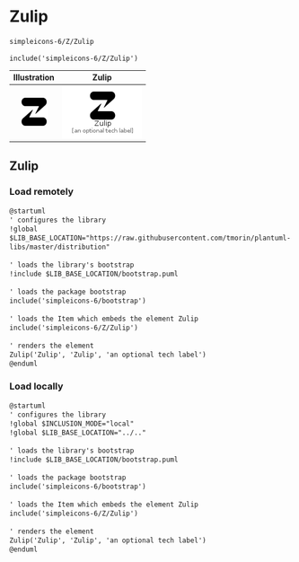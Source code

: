# Zulip


```text
simpleicons-6/Z/Zulip
```

```text
include('simpleicons-6/Z/Zulip')
```



| Illustration | Zulip |
| :---: | :---: |
| ![illustration for Illustration](../../simpleicons-6/Z/Zulip.png) | ![illustration for Zulip](../../simpleicons-6/Z/Zulip.Local.png) |




## Zulip

### Load remotely
```plantuml
@startuml
' configures the library
!global $LIB_BASE_LOCATION="https://raw.githubusercontent.com/tmorin/plantuml-libs/master/distribution"

' loads the library's bootstrap
!include $LIB_BASE_LOCATION/bootstrap.puml

' loads the package bootstrap
include('simpleicons-6/bootstrap')

' loads the Item which embeds the element Zulip
include('simpleicons-6/Z/Zulip')

' renders the element
Zulip('Zulip', 'Zulip', 'an optional tech label')
@enduml
```

### Load locally
```plantuml
@startuml
' configures the library
!global $INCLUSION_MODE="local"
!global $LIB_BASE_LOCATION="../.."

' loads the library's bootstrap
!include $LIB_BASE_LOCATION/bootstrap.puml

' loads the package bootstrap
include('simpleicons-6/bootstrap')

' loads the Item which embeds the element Zulip
include('simpleicons-6/Z/Zulip')

' renders the element
Zulip('Zulip', 'Zulip', 'an optional tech label')
@enduml
```

